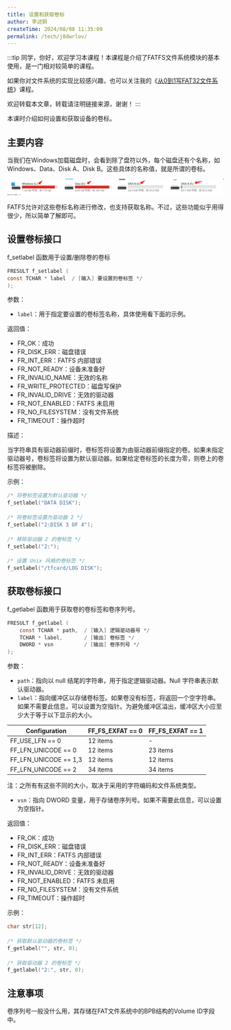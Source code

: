 ```yaml
---
title: 设置和获取卷标
author: 李述铜
createTime: 2024/08/08 11:35:09
permalink: /tech/j8dwrlov/
---
```

:::tip
同学，你好，欢迎学习本课程！本课程是介绍了FATFS文件系统模块的基本使用，是一门相对较简单的课程。

如果你对文件系统的实现比较感兴趣，也可以关注我的《[从0到1写FAT32文件系统](https://wuptg.xetlk.com/s/VeHie)》课程。

欢迎转载本文章，转载请注明链接来源，谢谢！
:::

本课时介绍如何设置和获取设备的卷标。

## 主要内容
当我们在Windows加载磁盘时，会看到除了盘符以外，每个磁盘还有个名称，如Windows、Data、Disk A、Disk B。这些具体的名称值，就是所谓的卷标。

![alt text](../../../../../.vuepress/public/image/docs/notes/tech/fatfs/use/c4/getlabel/image.png)

FATFS允许对这些卷标名称进行修改，也支持获取名称。不过，这些功能似乎用得很少，所以简单了解即可。

## 设置卷标接口
f_setlabel 函数用于设置/删除卷的卷标

```c
FRESULT f_setlabel (
const TCHAR * label  / [输入] 要设置的卷标签 */
);
```
参数：

- `label`：用于指定要设置的卷标签名称，具体使用看下面的示例。

返回值：

- FR_OK：成功
- FR_DISK_ERR：磁盘错误
- FR_INT_ERR：FATFS 内部错误
- FR_NOT_READY：设备未准备好
- FR_INVALID_NAME：无效的名称
- FR_WRITE_PROTECTED：磁盘写保护
- FR_INVALID_DRIVE：无效的驱动器
- FR_NOT_ENABLED：FATFS 未启用
- FR_NO_FILESYSTEM：没有文件系统
- FR_TIMEOUT：操作超时

描述：

当字符串具有驱动器前缀时，卷标签将设置为由驱动器前缀指定的卷。如果未指定驱动器号，卷标签将设置为默认驱动器。如果给定卷标签的长度为零，则卷上的卷标签将被删除。

示例：
```c
/* 将卷标签设置为默认驱动器 */
f_setlabel("DATA DISK");

/* 将卷标签设置为驱动器 2 */
f_setlabel("2:DISK 3 OF 4");

/* 移除驱动器 2 的卷标签 */
f_setlabel("2:");

/* 设置 Unix 风格的卷标签 */
f_setlabel("/tfcard/LOG DISK");
```
## 获取卷标接口
f_getlabel 函数用于获取卷的卷标签和卷序列号。

```c
FRESULT f_getlabel (
    const TCHAR * path,  / [输入] 逻辑驱动器号 */
    TCHAR * label,       / [输出] 卷标签 */
    DWORD * vsn          / [输出] 卷序列号 */
);
```
参数：

- `path`：指向以 null 结尾的字符串，用于指定逻辑驱动器。Null 字符串表示默认驱动器。
- `label`：指向缓冲区以存储卷标签。如果卷没有标签，将返回一个空字符串。如果不需要此信息，可以设置为空指针。为避免缓冲区溢出，缓冲区大小应至少大于等于以下显示的大小。
  
| Configuration | FF_FS_EXFAT == 0 | FF_FS_EXFAT == 1 |
| --- | --- | --- |
| FF_USE_LFN == 0 | 12 items | - |
| FF_LFN_UNICODE == 0 | 12 items | 23 items |
| FF_LFN_UNICODE == 1,3 | 12 items | 12 items |
| FF_LFN_UNICODE == 2 | 34 items | 34 items |

注：之所有有这些不同的大小，取决于采用的字符编码和文件系统类型。

- `vsn`：指向 DWORD 变量，用于存储卷序列号。如果不需要此信息，可以设置为空指针。

返回值：

- FR_OK：成功
- FR_DISK_ERR：磁盘错误
- FR_INT_ERR：FATFS 内部错误
- FR_NOT_READY：设备未准备好
- FR_INVALID_DRIVE：无效的驱动器
- FR_NOT_ENABLED：FATFS 未启用
- FR_NO_FILESYSTEM：没有文件系统
- FR_TIMEOUT：操作超时

示例：
```c
char str[12];

/* 获取默认驱动器的卷标签 */
f_getlabel("", str, 0);

/* 获取驱动器 2 的卷标签 */
f_getlabel("2:", str, 0);
```
## 注意事项
卷序列号一般没什么用，其存储在FAT文件系统中的BPB结构的Volume ID字段中。
